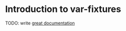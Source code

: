 # Introduction to var-fixtures

TODO: write [great documentation](http://jacobian.org/writing/great-documentation/what-to-write/)
